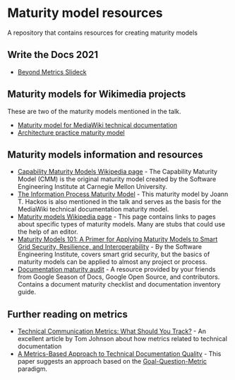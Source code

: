 # Maturity model resources

A repository that contains resources for creating maturity models

## Write the Docs 2021

* [Beyond Metrics Slideck](https://docs.google.com/presentation/d/1tUAPWWAoPmfWCJAaS-nDn-YqfuRvZX3R15G1XbJKzkQ/edit?usp=sharing)

## Maturity models for Wikimedia projects

These are two of the maturity models mentioned in the talk.

* [Maturity model for MediaWiki technical documentation](https://www.mediawiki.org/wiki/Documentation/Maturity_model_for_MediaWiki_technical_documentation)
* [Architecture practice maturity model](https://www.mediawiki.org/wiki/Architecture_Repository/Architecture_practice/Maturity_model)

## Maturity models information and resources

* [Capability Maturity Models Wikipedia page](https://en.wikipedia.org/wiki/Capability_Maturity_Model) - The Capability Maturity Model (CMM) is the original maturity model created by the Software Engineering Institute at Carnegie Mellon University.
* [The Information Process Maturity Model](https://www.researchgate.net/publication/319284073_Information_Process_Maturity_Model) - This maturity model by Joann T. Hackos is also mentioned in the talk and serves as the basis for the MediaWiki technical documentation maturity model.
* [Maturity models Wikipedia page](https://en.wikipedia.org/wiki/Maturity_model) - This page contains links to pages about specific types of maturity models. Many are stubs that could use the help of an editor.
* [Maturity Models 101: A Primer for Applying Maturity Models to Smart Grid Security, Resilience, and Interoperability](https://resources.sei.cmu.edu/asset_files/WhitePaper/2012_019_001_58920.pdf) - By the Software Engineering Institute, covers smart grid security, but the basics of maturity models can be applied to almost any project or process.
* [Documentation maturity audit](https://github.com/google/opendocs/tree/main/audit) - A resource provided by your friends from Google Season of Docs, Google Open Source, and contributors. Contains a document maturity checklist and documentation inventory guide.

## Further reading on metrics

* [Technical Communication Metrics: What Should You Track?](https://idratherbewriting.com/2012/03/02/technical-communication-metrics-what-should-you-track) - An excellent article by Tom Johnson about how metrics related to technical documentation
* [A Metrics-Based Approach to Technical Documentation Quality](https://www.researchgate.net/publication/221216037_A_Metrics-Based_Approach_to_Technical_Documentation_Quality) - This paper suggests an approach based on the [Goal-Question-Metric](https://en.wikipedia.org/wiki/GQM) paradigm.
